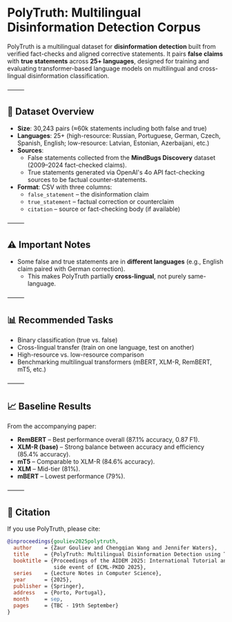 # PolyTruth: Multilingual Disinformation Detection Corpus

PolyTruth is a multilingual dataset for **disinformation detection** built from verified fact-checks and aligned corrective statements. It pairs **false claims** with **true statements** across **25+ languages**, designed for training and evaluating transformer-based language models on multilingual and cross-lingual disinformation classification.

⸻

## 📑 Dataset Overview

- **Size**: 30,243 pairs (≈60k statements including both false and true)  
- **Languages**: 25+ (high-resource: Russian, Portuguese, German, Czech, Spanish, English; low-resource: Latvian, Estonian, Azerbaijani, etc.)  
- **Sources**:  
  - False statements collected from the **MindBugs Discovery** dataset (2009–2024 fact-checked claims).  
  - True statements generated via OpenAI's 4o API fact-checking sources to be factual counter-statements.  
- **Format**: CSV with three columns:  
  - `false_statement` – the disinformation claim  
  - `true_statement` – factual correction or counterclaim  
  - `citation` – source or fact-checking body (if available)  

⸻

## ⚠️ Important Notes

- Some false and true statements are in **different languages** (e.g., English claim paired with German correction).  
  - This makes PolyTruth partially **cross-lingual**, not purely same-language.  

⸻

## 📊 Recommended Tasks
- Binary classification (true vs. false)  
- Cross-lingual transfer (train on one language, test on another)  
- High-resource vs. low-resource comparison  
- Benchmarking multilingual transformers (mBERT, XLM-R, RemBERT, mT5, etc.)  

⸻


## 📈 Baseline Results  

From the accompanying paper:  
- **RemBERT** – Best performance overall (87.1% accuracy, 0.87 F1).  
- **XLM-R (base)** – Strong balance between accuracy and efficiency (85.4% accuracy).  
- **mT5** – Comparable to XLM-R (84.6% accuracy).  
- **XLM** – Mid-tier (81%).  
- **mBERT** – Lowest performance (79%).  

⸻

## 📜 Citation  

If you use PolyTruth, please cite:  

```bibtex
@inproceedings{gouliev2025polytruth,
  author    = {Zaur Gouliev and Chengqian Wang and Jennifer Waters},
  title     = {PolyTruth: Multilingual Disinformation Detection using Transformer-Based Language Models},
  booktitle = {Proceedings of the AIDEM 2025: International Tutorial and Workshop on Artificial Intelligence, Data Analytics and Democracy, 
               side event of ECML-PKDD 2025},
  series    = {Lecture Notes in Computer Science},
  year      = {2025},
  publisher = {Springer},
  address   = {Porto, Portugal},
  month     = sep,
  pages     = {TBC - 19th September}
}
